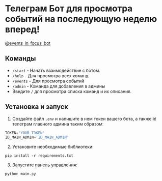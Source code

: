 # Телеграм Бот для просмотра событий на последующую неделю вперед!

[@events_in_focus_bot](https://t.me/events_in_focus_bot "Телеграм бот")

## Команды

- `/start` - Начать взаимодействие с ботом.
- `/help` - Для просмотра всех команд
- `/events` - Для просмотра событий
- `/admin` - Команда для добавления в админы
- Введите `/` для просмотра списка команд и их описания.

## Установка и запуск

1. Создайте файл `.env` и напишите в нем токен вашего бота, а также id телеграм главного админа таким образом:

```python
TOKEN='YOUR_TOKEN'
ID_MAIN_ADMIN='ID_MAIN_ADMIN'
```

2. Установите необходимые библиотеки:

```
pip install -r requirements.txt
```

3. Запустите панель управления:

```
python main.py
```
